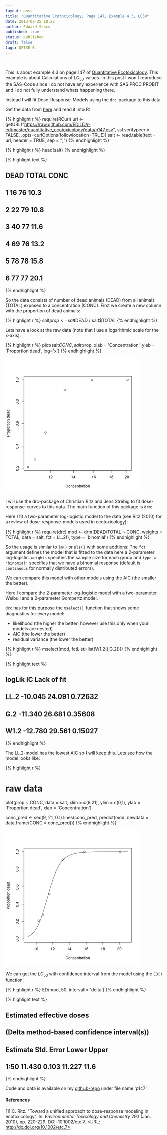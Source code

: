 ```yaml
---
layout: post
title: "Quantitative Ecotoxicology, Page 147, Example 4.3, LC50"
date: 2013-02-25 18:22
author: Eduard Szöcs
published: true
status: published
draft: false
tags: QETXR R
---
```


<img src="http://vg03.met.vgwort.de/na/e757946f55b144cfaaa489e5fdd63dc1" width="1" height="1" alt="">

 
This is about example 4.3 on page 147 of [Quantitative Ecotoxicology](http://www.crcpress.com/product/isbn/9781439835647). This example is about Calculations of $LC_{50}$ values.
In this post I won't reproduce the SAS-Code since I do not have any experience with SAS PROC PROBIT and I do not fully understand whats happening there.
 
Instead I will fit Dose-Response-Models using the `drc`-package to this data.
 
 
Get the data from [here](https://raw.github.com/EDiLD/r-ed/master/quantitative_ecotoxicology/data/p147.csv) and read it into R:
 

{% highlight r %}
require(RCurl)
url <- getURL("https://raw.github.com/EDiLD/r-ed/master/quantitative_ecotoxicology/data/p147.csv",
ssl.verifypeer = FALSE, .opts=curlOptions(followlocation=TRUE))
salt <- read.table(text = url, header = TRUE, sep = ";")
{% endhighlight %}

{% highlight r %}
head(salt)
{% endhighlight %}



{% highlight text %}
##   DEAD TOTAL CONC
## 1   16    76 10.3
## 2   22    79 10.8
## 3   40    77 11.6
## 4   69    76 13.2
## 5   78    78 15.8
## 6   77    77 20.1
{% endhighlight %}
 
So the data consists of number of dead animals (DEAD) from all animals (TOTAL) exposed to a concentration (CONC).
First we create a new column with the proportion of dead animals:
 

{% highlight r %}
salt$prop <- salt$DEAD / salt$TOTAL
{% endhighlight %}
 
Lets have a look at the raw data (note that I use a logarithmic scale for the x-axis):

{% highlight r %}
plot(salt$CONC, salt$prop, xlab = 'Concentration', ylab = 'Proportion dead', log='x')
{% endhighlight %}

![plot of chunk p147_plot_raw](/figures/p147_plot_raw-1.png)
 
 
I will use the drc-package of Christian Ritz and Jens Strebig to fit dose-response-curves to this data. The main function of this package is `drm`:
 
 
Here I fit a two-parameter log-logistic model to the data (see Ritz (2010) for a review of dose-response-models used in ecotoxicology):

{% highlight r %}
require(drc)
mod <- drm(DEAD/TOTAL ~ CONC, weights = TOTAL, data = salt, fct =  LL.2(), type = 'binomial')
{% endhighlight %}
 
So the usage is similar to `lm()` or `nls()` with some addtions:
The `fct` argument defines the model that is fitted to the data here a 2-parameter log-logistic.
`weights` specifies the sample size for each group and `type = 'binomial'` specifies that we have a binomial response (default is `continuous` for normally distributed errors).
 
We can compare this model with other models using the AIC (the smaller the better). 
 
Here I compare the 2-parameter log-logistic model with a two-parameter Weibull and a 2-parameter Gompertz model. 
 
`drc` has for this purpose the `mselect()` function that shows some diagnostics for every model:
 
* likelihood (the higher the better; however use this only when your models are nested)
* AIC (the lower the better)
* residual variance (the lower the better)
 

{% highlight r %}
mselect(mod, fctList=list(W1.2(),G.2()))
{% endhighlight %}



{% highlight text %}
##       logLik     IC Lack of fit
## LL.2 -10.045 24.091     0.72632
## G.2  -11.340 26.681     0.35608
## W1.2 -12.780 29.561     0.15027
{% endhighlight %}
 
The LL.2-model has the lowest AIC so I will keep this. 
Lets see how the model looks like:

{% highlight r %}
# raw data
plot(prop ~ CONC, data = salt, xlim = c(9,21), ylim = c(0,1), ylab = 'Proportion dead', xlab = 'Concentration')
 
conc_pred <- seq(9, 21, 0.1)
lines(conc_pred, predict(mod, newdata = data.frame(CONC = conc_pred)))
{% endhighlight %}

![plot of chunk p147_plot_mod](/figures/p147_plot_mod-1.png)
 
We can get the $LC_{50}$ with confidence interval from the model using the `ED()` function:

{% highlight r %}
ED(mod, 50, interval = 'delta')
{% endhighlight %}



{% highlight text %}
## 
## Estimated effective doses
## (Delta method-based confidence interval(s))
## 
##      Estimate Std. Error  Lower Upper
## 1:50   11.430      0.103 11.227  11.6
{% endhighlight %}
 
Code and data is available on my [github-repo](https://github.com/EDiLD/r-ed/tree/master/quantitative_ecotoxicology) under file name 'p147'.
 
#### References
 
[1] C. Ritz. "Toward a unified approach to dose-response modeling
in ecotoxicology". In: _Environmental Toxicology and Chemistry_
29.1 (Jan. 2010), pp. 220-229. DOI: 10.1002/etc.7. <URL:
http://dx.doi.org/10.1002/etc.7>.
 
